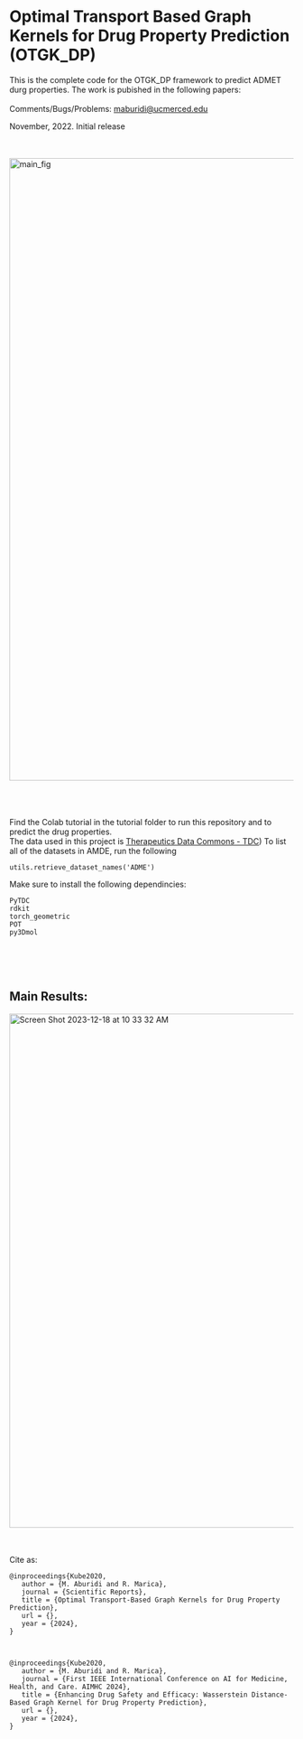 # Optimal Transport Based Graph Kernels for Drug Property Prediction (OTGK_DP) 

This is the complete code for the OTGK_DP framework to predict ADMET durg properties. The work is pubished in the following papers: <br />
 <br />
Comments/Bugs/Problems: maburidi@ucmerced.edu  <br />

November, 2022. Initial release <br />


<br />
<br />


<img width="1103" alt="main_fig" src="https://github.com/Maburidi/OTGK_DP/assets/48891624/a52d6c2f-9334-4af2-b596-b3213db96935">

<br />
<br />
<br />
<br />


Find the Colab tutorial in the tutorial folder to run this repository and to predict the drug properties. <br /> 
The data used in this project is   [Therapeutics Data Commons - TDC](https://tdcommons.ai/))
To list all of the datasets in AMDE, run the following 

```
utils.retrieve_dataset_names('ADME')
```

Make sure to install the following dependincies: 

```
PyTDC
rdkit
torch_geometric
POT
py3Dmol

```



 <br /> 
  <br /> 
   <br /> 


## Main Results: 

<img width="911" alt="Screen Shot 2023-12-18 at 10 33 32 AM" src="https://github.com/Maburidi/OTGK_DP/assets/48891624/174fa587-06e1-46c3-b32b-399fdea34d2c">



 <br /> 
  <br /> 
   <br /> 



Cite as:
```
@inproceedings{Kube2020,
   author = {M. Aburidi and R. Marica},
   journal = {Scientific Reports},
   title = {Optimal Transport-Based Graph Kernels for Drug Property Prediction},
   url = {},
   year = {2024},
}



@inproceedings{Kube2020,
   author = {M. Aburidi and R. Marica},
   journal = {First IEEE International Conference on AI for Medicine, Health, and Care. AIMHC 2024},
   title = {Enhancing Drug Safety and Efficacy: Wasserstein Distance-Based Graph Kernel for Drug Property Prediction}, 
   url = {},
   year = {2024},
}
```

